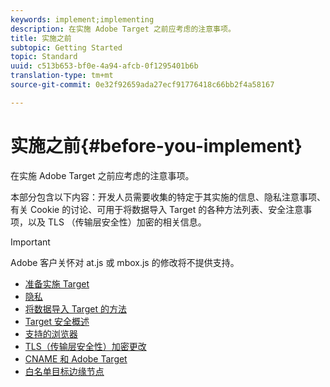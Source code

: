 ```yaml
---
keywords: implement;implementing
description: 在实施 Adobe Target 之前应考虑的注意事项。
title: 实施之前
subtopic: Getting Started
topic: Standard
uuid: c513b653-bf0e-4a94-afcb-0f1295401b6b
translation-type: tm+mt
source-git-commit: 0e32f92659ada27ecf91776418c66bb2f4a58167

---
```



# 实施之前{#before-you-implement}

在实施 Adobe Target 之前应考虑的注意事项。

本部分包含以下内容：开发人员需要收集的特定于其实施的信息、隐私注意事项、有关 Cookie 的讨论、可用于将数据导入 Target 的各种方法列表、安全注意事项，以及 TLS （传输层安全性）加密的相关信息。

>[!IMPORTANT]
>
>Adobe 客户关怀对 at.js 或 mbox.js 的修改将不提供支持。

- [准备实施 Target](prepare-to-implement-target.md)
- [隐私](c-privacy/privacy.md)
- [将数据导入 Target 的方法](c-methods-to-get-data-into-target/methods-to-get-data-into-target.md)
- [Target 安全概述](target-security-overview.md)
- [支持的浏览器](supported-browsers.md)
- [TLS（传输层安全性）加密更改](tls-transport-layer-security-encryption.md)
- [CNAME 和 Adobe Target](implement-cname-support-in-target.md)
- [白名单目标边缘节点](/help/c-implementing-target/c-considerations-before-you-implement-target/white-list-edges.md)